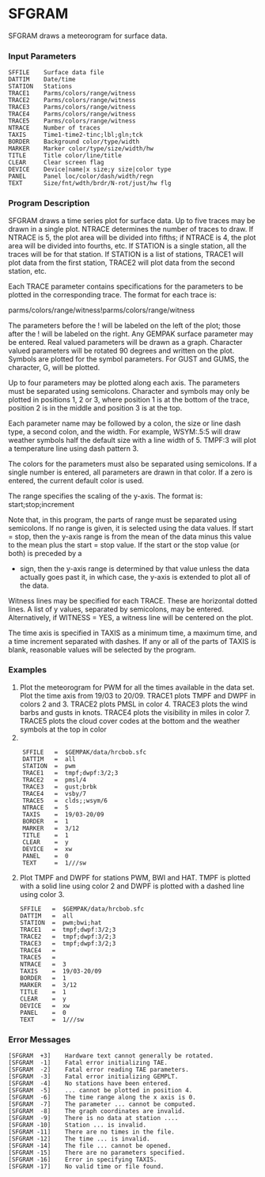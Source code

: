 # SFGRAM

SFGRAM draws a meteorogram for surface data.

### Input Parameters
 
    SFFILE    Surface data file
    DATTIM    Date/time
    STATION   Stations
    TRACE1    Parms/colors/range/witness
    TRACE2    Parms/colors/range/witness
    TRACE3    Parms/colors/range/witness
    TRACE4    Parms/colors/range/witness
    TRACE5    Parms/colors/range/witness
    NTRACE    Number of traces
    TAXIS     Time1-time2-tinc;lbl;gln;tck
    BORDER    Background color/type/width
    MARKER    Marker color/type/size/width/hw
    TITLE     Title color/line/title
    CLEAR     Clear screen flag
    DEVICE    Device|name|x size;y size|color type
    PANEL     Panel loc/color/dash/width/regn
    TEXT      Size/fnt/wdth/brdr/N-rot/just/hw flg
 
 

### Program Description
 
SFGRAM draws a time series plot for surface data.  Up to
five traces may be drawn in a single plot.  NTRACE determines
the number of traces to draw.  If NTRACE is 5, the plot area
will be divided into fifths; if NTRACE is 4, the plot area will
be divided into fourths, etc.  If STATION is a single station,
all the traces will be for that station.  If STATION is a
list of stations, TRACE1 will plot data from the first station,
TRACE2 will plot data from the second station, etc.

Each TRACE parameter contains specifications for the parameters
to be plotted in the corresponding trace.  The format for
each trace is:

parms/colors/range/witness!parms/colors/range/witness

The parameters before the ! will be labeled on the left of the
plot; those after the ! will be labeled on the right.
Any GEMPAK surface parameter may be entered.  Real valued
parameters will be drawn as a graph.  Character valued
parameters will be rotated 90 degrees and written on the plot.
Symbols are plotted for the symbol parameters.  For GUST and
GUMS, the character, G, will be plotted.

Up to four parameters may be plotted along each axis.  The
parameters must be separated using semicolons.  Character
and symbols may only be plotted in positions 1, 2 or 3,
where position 1 is at the bottom of the trace, position 2
is in the middle and position 3 is at the top.

Each parameter name may be followed by a colon, the size or
line dash type, a second colon, and the width.  For example,
WSYM:.5:5 will draw weather symbols half the default size with
a line width of 5.  TMPF:3 will plot a temperature line using
dash pattern 3.

The colors for the parameters must also be separated using
semicolons.  If a single number is entered, all parameters
are drawn in that color.  If a zero is entered, the current
default color is used.

The range specifies the scaling of the y-axis.  The format
is:
    start;stop;increment

Note that, in this program, the parts of range must be
separated using semicolons.  If no range is given, it
is selected using the data values.  If start = stop,
then the y-axis range is from the mean of the data minus
this value to the mean plus the start = stop value.  If
the start or the stop value (or both) is preceded by a
+ sign, then the y-axis range is determined by that value
unless the data actually goes past it, in which case, the
y-axis is extended to plot all of the data.

Witness lines may be specified for each TRACE.  These are
horizontal dotted lines.  A list of y values, separated by
semicolons, may be entered.  Alternatively, if WITNESS =
YES, a witness line will be centered on the plot.

The time axis is specified in TAXIS as a minimum time, a
maximum time, and a time increment separated with dashes.
If any or all of the parts of TAXIS is blank, reasonable
values will be selected by the program.


### Examples
 
1.	Plot the meteorogram for PWM for all the times available
in the data set.  Plot the time axis from 19/03 to
20/09.  TRACE1 plots TMPF and DWPF in colors 2 and 3.
TRACE2 plots PMSL in color 4.  TRACE3 plots the wind
barbs and gusts in knots.  TRACE4 plots the visibility
in miles in color 7.  TRACE5 plots the cloud cover codes
at the bottom and the weather symbols at the top in color
6.
    
        SFFILE	 =  $GEMPAK/data/hrcbob.sfc
        DATTIM	 =  all
        STATION	 =  pwm
        TRACE1	 =  tmpf;dwpf:3/2;3
        TRACE2	 =  pmsl/4
        TRACE3	 =  gust;brbk
        TRACE4	 =  vsby/7
        TRACE5	 =  clds;;wsym/6
        NTRACE	 =  5
        TAXIS	 =  19/03-20/09
        BORDER	 =  1
        MARKER	 =  3/12
        TITLE	 =  1
        CLEAR	 =  y
        DEVICE	 =  xw
        PANEL	 =  0
        TEXT	 =  1///sw

2.	Plot TMPF and DWPF for stations PWM, BWI and HAT.  TMPF
is plotted with a solid line using color 2 and DWPF is
plotted with a dashed line using color 3.
    
        SFFILE	 =  $GEMPAK/data/hrcbob.sfc
        DATTIM	 =  all
        STATION	 =  pwm;bwi;hat
        TRACE1	 =  tmpf;dwpf:3/2;3
        TRACE2	 =  tmpf;dwpf:3/2;3
        TRACE3	 =  tmpf;dwpf:3/2;3
        TRACE4	 =
        TRACE5	 =
        NTRACE	 =  3
        TAXIS	 =  19/03-20/09
        BORDER	 =  1
        MARKER	 =  3/12
        TITLE	 =  1
        CLEAR	 =  y
        DEVICE	 =  xw
        PANEL	 =  0
        TEXT	 =  1///sw

### Error Messages
 
    [SFGRAM  +3]    Hardware text cannot generally be rotated.
    [SFGRAM  -1]    Fatal error initializing TAE.
    [SFGRAM  -2]    Fatal error reading TAE parameters.
    [SFGRAM  -3]    Fatal error initializing GEMPLT.
    [SFGRAM  -4]    No stations have been entered.
    [SFGRAM  -5]    ... cannot be plotted in position 4.
    [SFGRAM  -6]    The time range along the x axis is 0.
    [SFGRAM  -7]    The parameter ... cannot be computed.
    [SFGRAM  -8]    The graph coordinates are invalid.
    [SFGRAM  -9]    There is no data at station ....
    [SFGRAM -10]    Station ... is invalid.
    [SFGRAM -11]    There are no times in the file.
    [SFGRAM -12]    The time ... is invalid.
    [SFGRAM -14]    The file ... cannot be opened.
    [SFGRAM -15]    There are no parameters specified.
    [SFGRAM -16]    Error in specifying TAXIS.
    [SFGRAM -17]    No valid time or file found.
